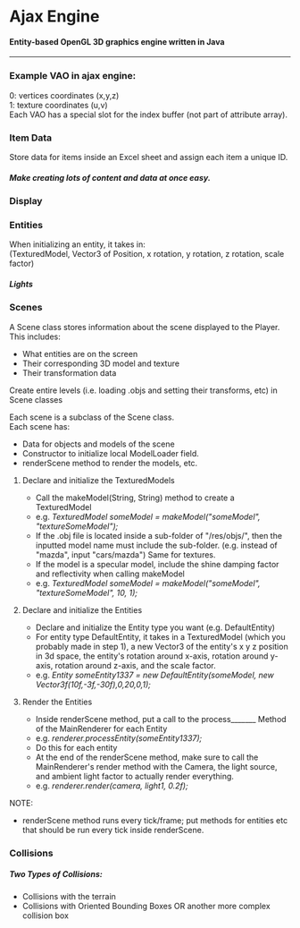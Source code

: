 # Ajax Engine
#### Entity-based OpenGL 3D graphics engine written in Java
---
### Example VAO in ajax engine:

0: vertices coordinates (x,y,z)\
1: texture coordinates (u,v)\
Each VAO has a special slot for the index buffer (not part of attribute array).

### Item Data

Store data for items inside an Excel sheet and assign each item a unique ID.

##### Make creating lots of content and data at once easy.

### Display

### Entities

When initializing an entity, it takes in:\
(TexturedModel, Vector3 of Position, x rotation, y rotation, z rotation, scale factor) 

##### Lights


### Scenes

A Scene class stores information about the scene displayed to the Player.
This includes:
- What entities are on the screen
- Their corresponding 3D model and texture
- Their transformation data

Create entire levels (i.e. loading .objs and setting their transforms, etc) in Scene classes

Each scene is a subclass of the Scene class.\
Each scene has:
- Data for objects and models of the scene
- Constructor to initialize local ModelLoader field.
- renderScene method to render the models, etc.

1. Declare and initialize the TexturedModels
    - Call the makeModel(String, String) method to create a TexturedModel
    - e.g. *TexturedModel someModel = makeModel("someModel", "textureSomeModel");*
    - If the .obj file is located inside a sub-folder of "/res/objs/", then the inputted model name must include the sub-folder. (e.g. instead of "mazda", input "cars/mazda") Same for textures.
    - If the model is a specular model, include the shine damping factor and reflectivity when calling makeModel
    - e.g. *TexturedModel someModel = makeModel("someModel", "textureSomeModel", 10, 1);*

2. Declare and initialize the Entities
    - Declare and initialize the Entity type you want (e.g. DefaultEntity)
    - For entity type DefaultEntity, it takes in a TexturedModel (which you probably made in step 1), 
    a new Vector3 of the entity's x y z position in 3d space,
    the entity's rotation around x-axis, rotation around y-axis, rotation around z-axis,
    and the scale factor.
    - e.g. *Entity someEntity1337 = new DefaultEntity(someModel, new Vector3f(10f,-3f,-30f),0,20,0,1);*

3. Render the Entities
    - Inside renderScene method, put a call to the process_______ Method of the MainRenderer for each Entity
    - e.g. *renderer.processEntity(someEntity1337);*
    - Do this for each entity
    - At the end of the renderScene method, make sure to call the MainRenderer's render method with the Camera, the light source, and ambient light factor to actually render everything.
    - e.g. *renderer.render(camera, light1, 0.2f);*

NOTE:
- renderScene method runs every tick/frame; put methods for entities etc that should be run every tick inside renderScene.

### Collisions
##### Two Types of Collisions:

- Collisions with the terrain
- Collisions with Oriented Bounding Boxes OR another more complex collision box
